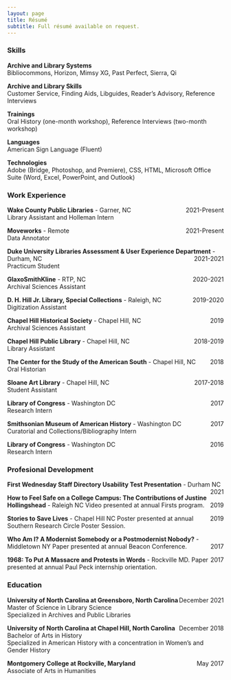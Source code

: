 ```yaml
---
layout: page
title: Résumé
subtitle: Full résumé available on request.
---
```

### Skills
**Archive and Library Systems**  
Bibliocommons, Horizon, Mimsy XG, Past Perfect, Sierra, Qi

**Archive and Library Skills**   
Customer Service, Finding Aids, Libguides, Reader’s Advisory, Reference Interviews

**Trainings**  
Oral History (one-month workshop), Reference Interviews (two-month workshop)

**Languages**  
American Sign Language (Fluent)

**Technologies**  
Adobe (Bridge, Photoshop, and Premiere), CSS, HTML, Microsoft Office Suite (Word, Excel, PowerPoint, and Outlook)

### Work Experience
**Wake County Public Libraries** - Garner, NC<span style="float: right; ">2021-Present</span>  
Library Assistant and Holleman Intern

**Moveworks** - Remote<span style="float: right; ">2021-Present</span>  
Data Annotator

**Duke University Libraries Assessment & User Experience Department** - Durham, NC <span style="float: right; ">2021-2021</span>  
Practicum Student

**GlaxoSmithKline** - RTP, NC <span style="float: right; ">2020-2021</span>  
Archival Sciences Assistant

**D. H. Hill Jr. Library, Special Collections** - Raleigh, NC <span style="float: right; ">2019-2020</span>  
Digitization Assistant

**Chapel Hill Historical Society** - Chapel Hill, NC <span style="float: right; ">2019</span>  
Archival Sciences Assistant

**Chapel Hill Public Library** - Chapel Hill, NC <span style="float: right; ">2018-2019</span>  
Library Assistant

**The Center for the Study of the American South** - Chapel Hill, NC <span style="float: right; ">2018</span>  
Oral Historian

**Sloane Art Library** - Chapel Hill, NC <span style="float: right; ">2017-2018</span>  
Student Assistant

**Library of Congress** - Washington DC <span style="float: right; ">2017</span>  
Research Intern

**Smithsonian Museum of American History** - Washington DC <span style="float: right; ">2017</span>  
Curatorial and Collections/Bibliography Intern

**Library of Congress** - Washington DC <span style="float: right; ">2016</span>  
Research Intern

### Profesional Development

**First Wednesday Staff Directory Usability Test Presentation** - Durham NC <span style="float: right; ">2021</span>

**How to Feel Safe on a College Campus: The Contributions of Justine Hollingshead** - Raleigh NC <span style="float: right; ">2019</span>
Video presented at annual Firsts program. 

**Stories to Save Lives** - Chapel Hill NC <span style="float: right; ">2019</span>
Poster presented at annual Southern Research Circle Poster Session.

**Who Am I? A Modernist Somebody or a Postmodernist Nobody?** - Middletown NY <span style="float: right; ">2017</span>
Paper presented at annual Beacon Conference.

**1968: To Put A Massacre and Protests in Words** - Rockville MD. <span style="float: right; ">2017</span>
Paper presented at annual Paul Peck internship orientation.

### Education

**University of North Carolina at Greensboro, North Carolina** <span style="float: right; ">December 2021</span>     
Master of Science in Library Science  
Specialized in Archives and Public Libraries

**University of North Carolina at Chapel Hill, North Carolina** <span style="float: right; ">December 2018</span>  
Bachelor of Arts in History        
Specialized in American History with a concentration in Women’s and Gender History

**Montgomery College at Rockville, Maryland** <span style="float: right; ">May 2017</span>  
Associate of Arts in Humanities
